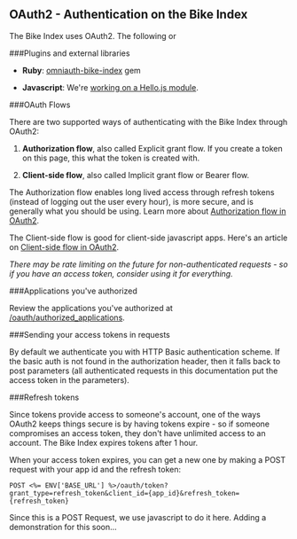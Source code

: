 <a id="ref_oauth">

## OAuth2 - Authentication on the Bike Index

The Bike Index uses OAuth2. The following or 

<a id="ref_plugins">

###Plugins and external libraries

- **Ruby**: [omniauth-bike-index](https://github.com/bikeindex/omniauth-bike-index) gem

- **Javascript**: We're [working on a Hello.js module](https://github.com/MrSwitch/hello.js/pull/190).


<a id="ref_oauth_flows">

###OAuth Flows

There are two supported ways of authenticating with the Bike Index through OAuth2:

1. **Authorization flow**, also called Explicit grant flow. If you create a token on this page, this what the token is created with.

2. **Client-side flow**, also called Implicit grant flow or Bearer flow.


The Authorization flow enables long lived access through refresh tokens (instead of logging out the user every hour), is more secure, and is generally what you should be using. Learn more about [Authorization flow in OAuth2](http://labs.hybris.com/2012/06/01/oauth2-authorization-code-flow).

The Client-side flow is good for client-side javascript apps. Here's an article on [Client-side flow in OAuth2](http://labs.hybris.com/2012/06/05/oauth2-the-implicit-flow-aka-as-the-client-side-flow/).

*There may be rate limiting on the future for non-authenticated requests - so if you have an access token, consider using it for everything.*

<a id="ref_applications_authorized">

###Applications you've authorized

Review the applications you've authorized at [/oauth/authorized_applications](/oauth/authorized_applications).

<a id="ref_sending_in_requests">

###Sending your access tokens in requests

By default we authenticate you with HTTP Basic authentication scheme. If the basic auth is not found in the authorization header, then it falls back to post parameters (all authenticated requests in this documentation put the access token in the parameters).


<a id="ref_refresh_tokens">

###Refresh tokens

Since tokens provide access to someone's account, one of the ways OAuth2 keeps things secure is by having tokens expire - so if someone compromises an access token, they don't have unlimited access to an account. The Bike Index expires tokens after 1 hour.

When your access token expires, you can get a new one by making a POST request with your app id and the refresh token:

    POST <%= ENV['BASE_URL'] %>/oauth/token?grant_type=refresh_token&client_id={app_id}&refresh_token={refresh_token}

Since this is a POST Request, we use javascript to do it here. Adding a demonstration for this soon...

<!-- 
    $.ajax({
      type: "POST",
      url: "<%= ENV['BASE_URL'] %>",
      data: {
        "code": "@access_code",
        "client_secret": "@applicationsecret}",
        "client_id": "@applicationuid}",
        "grant_type": "authorization_code",
        "redirect_uri": authorize_documentation_index_url
      },
      success: function(data, textStatus, jqXHR) {
        $('#access_grant_response').text(JSON.stringify(data,undefined,2));
      },
      error: function(data, textStatus, jqXHR) {
        $('#access_grant_response').text(JSON.stringify(data, void 0, 2));
      }
    });
 -->